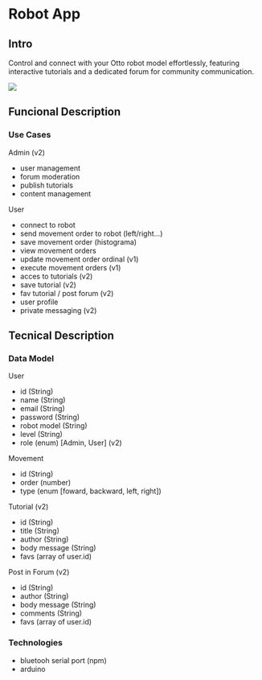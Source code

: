 # Robot App

## Intro

Control and connect with your Otto robot model effortlessly, featuring interactive tutorials and a dedicated forum for community communication.

![](https://media.giphy.com/media/7xkxbhryQO7hm/giphy.gif)


## Funcional Description

### Use Cases

Admin (v2)
- user management
- forum moderation
- publish tutorials
- content management


User
- connect to robot
- send movement order to robot (left/right...)
- save movement order (histograma)
- view movement orders
- update movement order ordinal (v1)
- execute movement orders (v1)
- acces to tutorials (v2)
- save tutorial (v2)
- fav tutorial / post forum (v2)
- user profile
- private messaging (v2)



## Tecnical Description

### Data Model

User
- id (String)
- name (String)
- email (String)
- password (String)
- robot model (String)
- level (String)
- role (enum) [Admin, User] (v2)

Movement
- id (String)
- order (number)
- type (enum [foward, backward, left, right])


Tutorial (v2)
- id (String)
- title (String)
- author (String)
- body message (String)
- favs (array of user.id)


Post in Forum (v2)
- id (String)
- author (String)
- body message (String)
- comments (String)
- favs (array of user.id)



### Technologies

- bluetooh serial port (npm)
- arduino